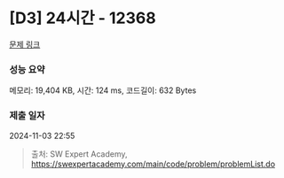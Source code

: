 # [D3] 24시간 - 12368 

[문제 링크](https://swexpertacademy.com/main/code/problem/problemDetail.do?contestProbId=AXsEBlLqedsDFARX) 

### 성능 요약

메모리: 19,404 KB, 시간: 124 ms, 코드길이: 632 Bytes

### 제출 일자

2024-11-03 22:55



> 출처: SW Expert Academy, https://swexpertacademy.com/main/code/problem/problemList.do